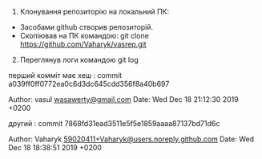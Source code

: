 1. Клонування репозиторію на локальний ПК:
- Засобами github створив репозиторій.  
- Скопіював на ПК командою: 
git clone https://github.com/Vaharyk/vasrep.git 


2.  Переглянув логи командою git log 

перший комміт має хеш :
commit a039ff0ff0772ea0c6d3dc645cdd356f8a40b697

   Author: vasul <wasawerty@gmail.com>
Date:   Wed Dec 18 21:12:30 2019 +0200

другий :
commit 7868fd31ead3511e5f5e1859aaaa87137bd71d6c

Author: Vaharyk <59020411+Vaharyk@users.noreply.github.com>
Date:   Wed Dec 18 18:38:51 2019 +0200
